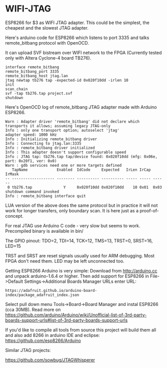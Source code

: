 # WIFI-JTAG

ESP8266 for $3 as WIFI JTAG adapter.
This could be the simplest, the cheapest and the slowest JTAG adapter.

Here's arduino code for ESP8266 which listens to port 3335 
and talks remote_bitbang protocol with OpenOCD.

It can upload SVF bistream over WIFI network to the FPGA 
(Currently tested only with Altera Cyclone-4 board TB276).

    interface remote_bitbang
    remote_bitbang_port 3335
    remote_bitbang_host jtag.lan
    jtag newtap tb276 tap -expected-id 0x020f10dd -irlen 10
    init
    scan_chain
    svf -tap tb276.tap project.svf
    shutdown

Here's OpenOCD log of remote_bitbang JTAG adapter made with
Arduino ESP8266.

    Warn : Adapter driver 'remote_bitbang' did not declare which transports it allows; assuming legacy JTAG-only
    Info : only one transport option; autoselect 'jtag'
    adapter speed: 1000 kHz
    Info : Initializing remote_bitbang driver
    Info : Connecting to jtag.lan:3335
    Info : remote_bitbang driver initialized
    Info : This adapter doesn't support configurable speed
    Info : JTAG tap: tb276.tap tap/device found: 0x020f10dd (mfg: 0x06e, part: 0x20f1, ver: 0x0)
    Warn : gdb services need one or more targets defined
       TapName             Enabled  IdCode     Expected   IrLen IrCap IrMask
    -- ------------------- -------- ---------- ---------- ----- ----- ------
     0 tb276.tap              Y     0x020f10dd 0x020f10dd    10 0x01  0x03
    shutdown command invoked
    Info : remote_bitbang interface quit

LUA version of the above does the same protocol but in 
practice it will not work for longer transfers, only
boundary scan. It is here just as a proof-of-concept.

For real JTAG use Arduino C code - very slow but seems to work.
Precompiled binary is available in bin/

The GPIO pinout:
    TDO=2, TDI=14, TCK=12, TMS=13, TRST=0, SRST=16, LED=15

TRST and SRST are reset signals usually used for ARM debugging.
Most FPGA don't need them. LED may be left unconnected too.

Getting ESP8266 Arduino is very simple:
Download from http://arduino.cc and unpack arduino-1.6.4 or higher.
Then add support for ESP8266 in File->Default Settings->Additional Boards Manager URLs
enter URL:

    https://adafruit.github.io/arduino-board-index/package_adafruit_index.json

Select pull down menu Tools->Board->Board Manager
and instal ESP8266 (cca 30MB). Read more on
https://github.com/arduino/Arduino/wiki/Unofficial-list-of-3rd-party-boards-support-urls#list-of-3rd-party-boards-support-urls

If you'd like to compile all tools from source
this project will build them all and also
add 8266 in arduino IDE and eclipse:
https://github.com/esp8266/Arduino

Similar JTAG projects:

https://github.com/sowbug/JTAGWhisperer
